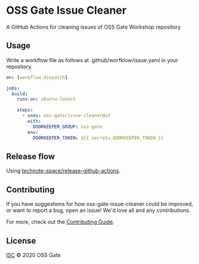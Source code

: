 # OSS Gate Issue Cleaner

A GitHub Actions for cleaning issues of OSS Gate Workshop repository

## Usage

Write a workflow file as follows at .github/worfklow/issue.yaml in your repository.

```yaml
on: [workflow_dispatch]

jobs:
  build:
    runs-on: ubuntu-latest

    steps:
      - uses: oss-gate/issue-cleaner@v2
        with:
          DOORKEEPER_GROUP: oss-gate
        env:
          DOORKEEPER_TOKEN: ${{ secrets.DOORKEEPER_TOKEN }}
```

## Release flow

Using [technote-space/release-github-actions](https://github.com/technote-space/release-github-actions).

## Contributing

If you have suggestions for how oss-gate-issue-cleaner could be improved, or want to report a bug, open an issue! We'd love all and any contributions.

For more, check out the [Contributing Guide](CONTRIBUTING.md).

## License

[ISC](LICENSE) © 2020 OSS Gate
